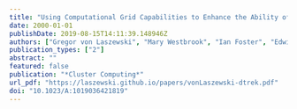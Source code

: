 ```yaml
---
title: "Using Computational Grid Capabilities to Enhance the Ability of an X-Ray Source for Structural Biology"
date: 2000-01-01
publishDate: 2019-08-15T14:11:39.148946Z
authors: ["Gregor von Laszewski", "Mary Westbrook", "Ian Foster", "Edwin Westbrook", "Craig Barnes"]
publication_types: ["2"]
abstract: ""
featured: false
publication: "*Cluster Computing*"
url_pdf: "https://laszewski.github.io/papers/vonLaszewski-dtrek.pdf"
doi: "10.1023/A:1019036421819"
---
```



